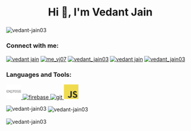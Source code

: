 <h1 align="center">Hi 👋, I'm Vedant Jain</h1>
<h3 align="center"><Enthusiastic Learner></h3>

<p align="left"> <img src="https://komarev.com/ghpvc/?username=vedant-jain03&label=Profile%20views&color=0e75b6&style=flat" alt="vedant-jain03" /> </p>

<h3 align="left">Connect with me:</h3>
<p align="left">
<a href="https://linkedin.com/in/vedant jain" target="blank"><img align="center" src="https://cdn.jsdelivr.net/npm/simple-icons@3.0.1/icons/linkedin.svg" alt="vedant jain" height="30" width="40" /></a>
<a href="https://instagram.com/me_vj07" target="blank"><img align="center" src="https://cdn.jsdelivr.net/npm/simple-icons@3.0.1/icons/instagram.svg" alt="me_vj07" height="30" width="40" /></a>
<a href="https://www.codechef.com/users/vedant_jain03" target="blank"><img align="center" src="https://cdn.jsdelivr.net/npm/simple-icons@3.1.0/icons/codechef.svg" alt="vedant_jain03" height="30" width="40" /></a>
<a href="https://www.hackerrank.com/vedant jain" target="blank"><img align="center" src="https://cdn.jsdelivr.net/npm/simple-icons@3.0.1/icons/hackerrank.svg" alt="vedant jain" height="30" width="40" /></a>
<a href="https://www.leetcode.com/vedant_jain03" target="blank"><img align="center" src="https://cdn.jsdelivr.net/npm/simple-icons@3.0.1/icons/leetcode.svg" alt="vedant_jain03" height="30" width="40" /></a>
</p>

<h3 align="left">Languages and Tools:</h3>
<p align="left"> <a href="https://expressjs.com" target="_blank"> <img src="https://raw.githubusercontent.com/devicons/devicon/master/icons/express/express-original-wordmark.svg" alt="express" width="40" height="40"/> </a> <a href="https://firebase.google.com/" target="_blank"> <img src="https://www.vectorlogo.zone/logos/firebase/firebase-icon.svg" alt="firebase" width="40" height="40"/> </a> <a href="https://git-scm.com/" target="_blank"> <img src="https://www.vectorlogo.zone/logos/git-scm/git-scm-icon.svg" alt="git" width="40" height="40"/> </a> <a href="https://developer.mozilla.org/en-US/docs/Web/JavaScript" target="_blank"> <img src="https://raw.githubusercontent.com/devicons/devicon/master/icons/javascript/javascript-original.svg" alt="javascript" width="40" height="40"/> </a> </p>

<p><img align="left" src="https://github-readme-stats.vercel.app/api/top-langs?username=vedant-jain03&show_icons=true&locale=en&layout=compact" alt="vedant-jain03" /></p>

<p>&nbsp;<img align="center" src="https://github-readme-stats.vercel.app/api?username=vedant-jain03&show_icons=true&locale=en" alt="vedant-jain03" /></p>

<p><img align="center" src="https://github-readme-streak-stats.herokuapp.com/?user=vedant-jain03&" alt="vedant-jain03" /></p>
